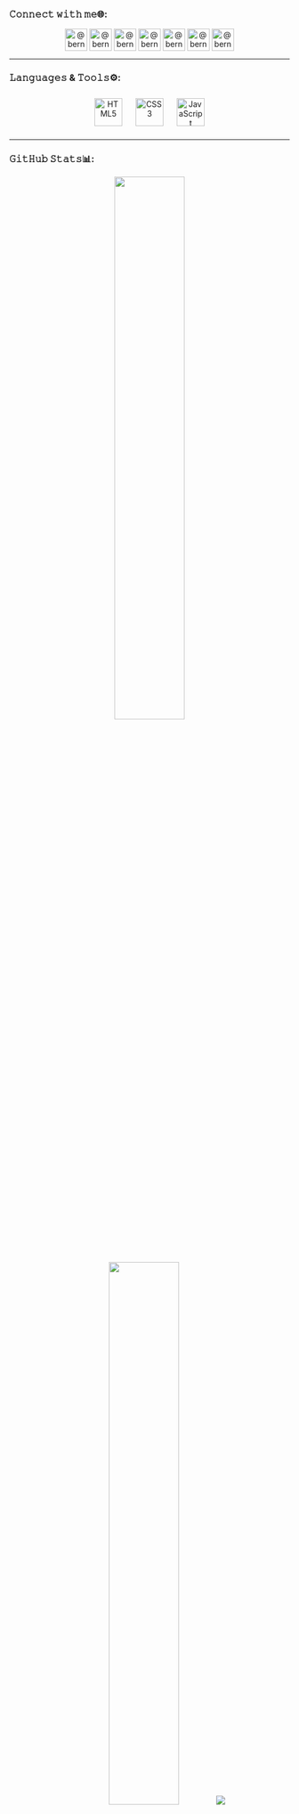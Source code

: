 ### 𝙲𝚘𝚗𝚗𝚎𝚌𝚝 𝚠𝚒𝚝𝚑 𝚖𝚎🌐:
<div align="center">
<p align="center">
<a href="https://linkedin.com/in/bernardozschaber" target="_blank"><img align="center" src="https://raw.githubusercontent.com/rahuldkjain/github-profile-readme-generator/master/src/images/icons/Social/linked-in-alt.svg" alt="@bernardozschaber" height="40em" /></a>
<a href="https://instagram.com/bernardozschaber/" target="_blank"><img align="center" src="https://raw.githubusercontent.com/rahuldkjain/github-profile-readme-generator/master/src/images/icons/Social/instagram.svg" alt="@bernardozschaber" height="40em" /></a>
<a href="https://open.spotify.com/user/hcz5mpj8lb0xtkkztmrt8h9z2?si=64fbcfa656ff4f8f" target="_blank"><img align="center" src="https://upload.wikimedia.org/wikipedia/commons/thumb/8/84/Spotify_icon.svg/991px-Spotify_icon.svg.png" alt="@bernardozschaber" height="40em" /></a>
<a href="https://medium.com/@bernardozschaber" target="_blank"><img align="center" src="https://www.iconpacks.net/icons/2/free-medium-icon-2177-thumb.png" alt="@bernardozschaber" height="40em" /></a>
<a href="https://www.goodreads.com/user/show/141281727-bernardo" target="_blank"><img align="center" src="https://cdn-icons-png.flaticon.com/512/2111/2111431.png" alt="@bernardozschaber" height="40em" /></a>
<a href="https://monkeytype.com/profile/bernardozschaber" target="_blank"><img align="center" src="https://typingstats.com/partners/monkeytype.png" alt="@bernardozschaber" height="40em" /></a>
<a href="https://10fastfingers.com/user/3343947/" target="_blank"><img align="center" src="https://i.imgur.com/twOZ4vf.png" alt="@bernardozschaber" height="40em" /></a>
</p>
</div>

<hr>

### 𝙻𝚊𝚗𝚐𝚞𝚊𝚐𝚎𝚜 & 𝚃𝚘𝚘𝚕𝚜⚙️:
<div align="center">
<a href="https://en.wikipedia.org/wiki/HTML5" target="_blank"><img style="margin: 10px" src="https://profilinator.rishav.dev/skills-assets/html5-original-wordmark.svg" alt="HTML5" height="50" /></a>
<a href="https://www.w3schools.com/css/" target="_blank"><img style="margin: 10px" src="https://profilinator.rishav.dev/skills-assets/css3-original-wordmark.svg" alt="CSS3" height="50" /></a>
<a href="https://www.javascript.com/" target="_blank"><img style="margin: 10px" src="https://profilinator.rishav.dev/skills-assets/javascript-original.svg" alt="JavaScript" height="50" /></a>
</div>

<hr>

### 𝙶𝚒𝚝𝙷𝚞𝚋 𝚂𝚝𝚊𝚝𝚜📊:
<p align="center">
  <img height="50%" width="auto" src ="https://github-readme-stats.vercel.app/api?username=bernardozschaber&show_icons=true&count_private=true&theme=nightowl&hide_border=true&hide=issues,contribs&bg_color=00000000">
  <img height="50%" width="auto" src ="https://github-readme-stats.vercel.app/api/top-langs/?username=bernardozschaber&layout=compact&hide_border=true&theme=nightowl&bg_color=00000000&langs_count=6&hide=jupyter%20notebook,tex,css,php&exclude_repo=Pacman-AI">
  <img src ="https://github-readme-streak-stats.herokuapp.com?user=bernardozschaber&theme=nightowl&hide_border=true&background=FFFFFF00">
</p>
<br>
<p align="center">
<img src ="https://visitcount.itsvg.in/api?id=bernardozschaber&icon=2&color=12">
</p>
